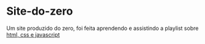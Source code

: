 # Site-do-zero

Um site produzido do zero, foi feita aprendendo e assistindo a playlist sobre 
<a href="https://www.youtube.com/playlist?list=PL4iwH9RF8xHmjxVNJcyNSkVDYNUo6r2BM">html, css e javascript</a>
